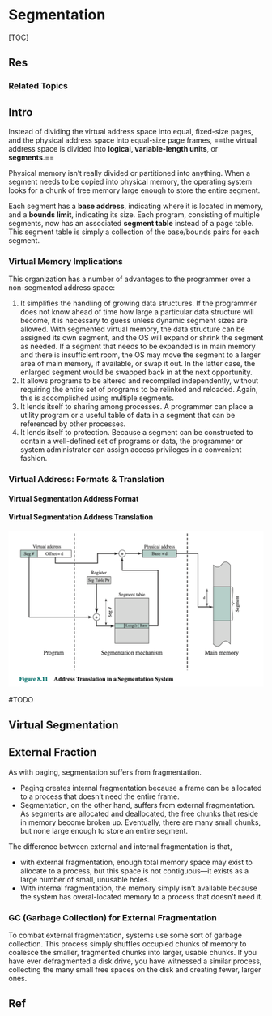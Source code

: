 # Segmentation

[TOC]



## Res
### Related Topics



## Intro
Instead of dividing the virtual address space into equal, fixed-size pages, and the physical address space into equal-size page frames, ==the virtual address space is divided into **logical, variable-length units**, or **segments**.==

Physical memory isn’t really divided or partitioned into anything. When a segment needs to be copied into physical memory, the operating system looks for a chunk of free memory large enough to store the entire segment.

Each segment has a **base address**, indicating where it is located in memory, and a **bounds limit**, indicating its size. Each program, consisting of multiple segments, now has an associated **segment table** instead of a page table. This segment table is simply a collection of the base/bounds pairs for each segment.


### Virtual Memory Implications
This organization has a number of advantages to the programmer over a non-segmented address space:
1. It simplifies the handling of growing data structures. If the programmer does not know ahead of time how large a particular data structure will become, it is necessary to guess unless dynamic segment sizes are allowed. With segmented virtual memory, the data structure can be assigned its own segment, and the OS will expand or shrink the segment as needed. If a segment that needs to be expanded is in main memory and there is insufficient room, the OS may move the segment to a larger area of main memory, if available, or swap it out. In the latter case, the enlarged segment would be swapped back in at the next opportunity.
2. It allows programs to be altered and recompiled independently, without requiring the entire set of programs to be relinked and reloaded. Again, this is accomplished using multiple segments.
3. It lends itself to sharing among processes. A programmer can place a utility program or a useful table of data in a segment that can be referenced by other processes.
4. It lends itself to protection. Because a segment can be constructed to contain a well-defined set of programs or data, the programmer or system administrator can assign access privileges in a convenient fashion.



### Virtual Address: Formats & Translation
#### Virtual Segmentation Address Format


#### Virtual Segmentation Address Translation

![](../../../../../../../../Assets/Pics/Screenshot%202023-06-19%20at%207.32.27%20PM.png)

#TODO 


## Virtual Segmentation 

## External Fraction
As with paging, segmentation suffers from fragmentation.
- Paging creates internal fragmentation because a frame can be allocated to a process that doesn’t need the entire frame. 
- Segmentation, on the other hand, suffers from external fragmentation. As segments are allocated and deallocated, the free chunks that reside in memory become broken up. Eventually, there are many small chunks, but none large enough to store an entire segment.

The difference between external and internal fragmentation is that, 
- with external fragmentation, enough total memory space may exist to allocate to a process, but this space is not contiguous—it exists as a large number of small, unusable holes.
- With internal fragmentation, the memory simply isn’t available because the system has overal-located memory to a process that doesn’t need it.


### GC (Garbage Collection) for External Fragmentation
To combat external fragmentation, systems use some sort of garbage collection. This process simply shuffles occupied chunks of memory to coalesce the smaller, fragmented chunks into larger, usable chunks. If you have ever defragmented a disk drive, you have witnessed a similar process, collecting the many small free spaces on the disk and creating fewer, larger ones.



## Ref

